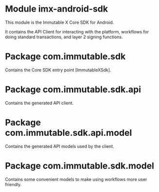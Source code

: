 # Module imx-android-sdk

This module is the Immutable X Core SDK for Android.

It contains the API Client for interacting with the platform, workflows for doing standard transactions, and layer 2 signing functions.

# Package com.immutable.sdk

Contains the Core SDK entry point [ImmutableXSdk].

# Package com.immutable.sdk.api

Contains the generated API client.

# Package com.immutable.sdk.api.model

Contains the generated API models used by the client.

# Package com.immutable.sdk.model

Contains some convenient models to make using workflows more user friendly.